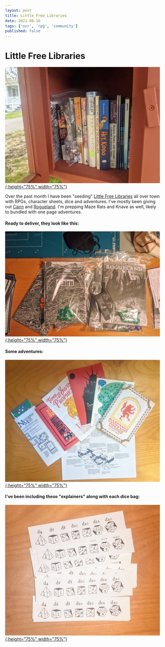 ```yaml
---
layout: post
title: Little Free Libraries
date: 2021-08-16
tags: ['osr', 'rpg', 'community']
published: false
---
```


# Little Free Libraries

[![Alt text](/img/little-free-libraries/little_free_library4.jpg "click to embiggen"){:height="75%" width="75%"}](/img/little-free-libraries/little_free_library4.jpg)

Over the past month I have been "seeding" [Little Free Libraries](https://littlefreelibrary.org) all over town with RPGs, character sheets, dice and adventures. I've mostly been giving out [Cairn](https://cairnrpg.com) and [Rogueland](https://www.cavernsofheresy.com/product/rogueland). I'm prepping Maze Rats and Knave as well, likely to bundled with one page adventures.  

#### Ready to deliver, they look like this:
[![Alt text](/img/little-free-libraries/little_free_library2.jpg "click to embiggen"){:height="75%" width="75%"}](/img/little-free-libraries/little_free_library2.jpg)

#### Some adventures:  
[![Alt text](/img/little-free-libraries/little_free_library5.jpg "click to embiggen"){:height="75%" width="75%"}](/img/little-free-libraries/little_free_library5.jpg)

#### I've been including these "explainers" along with each dice bag:  
[![Alt text](/img/little-free-libraries/dice_explainations.jpg "click to embiggen"){:height="75%" width="75%"}](/img/little-free-libraries/dice_explainations.jpg)

